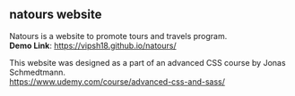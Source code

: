 ## natours website

Natours is a website to promote tours and travels program.  
**Demo Link**: https://vipsh18.github.io/natours/

This website was designed as a part of an advanced CSS course by Jonas Schmedtmann.  
https://www.udemy.com/course/advanced-css-and-sass/
